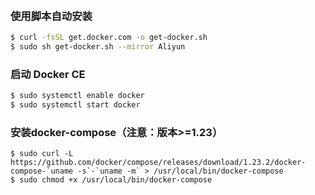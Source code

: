 &nbsp;
### 使用脚本自动安装

```bash
$ curl -fsSL get.docker.com -o get-docker.sh
$ sudo sh get-docker.sh --mirror Aliyun
```

### 启动 Docker CE

```bash
$ sudo systemctl enable docker
$ sudo systemctl start docker
```

### 安装docker-compose（注意：**版本>=1.23**）

```
$ sudo curl -L https://github.com/docker/compose/releases/download/1.23.2/docker-compose-`uname -s`-`uname -m` > /usr/local/bin/docker-compose
$ sudo chmod +x /usr/local/bin/docker-compose
```
